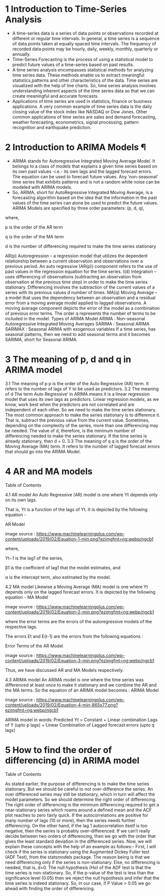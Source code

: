 # 1 Introduction to Time-Series Analysis 
* A time-series data is a series of data points or observations recorded at different or regular time intervals. In general, a time series is a sequence of data points taken at equally spaced time intervals. The frequency of recorded data points may be hourly, daily, weekly, monthly, quarterly or annually.
* Time-Series Forecasting is the process of using a statistical model to predict future values of a time-series based on past results.
* A time series analysis encompasses statistical methods for analyzing time series data. These methods enable us to extract meaningful statistics,patterns and other characteristics of the data. Time series are visualized with the help of line charts. So, time series analysis involves understanding inherent aspects of the time series data so that we can create meaningful and accurate forecasts.
* Applications of time series are used in statistics, finance or business applications. A very common example of time series data is the daily closing value of the stock index like NASDAQ or Dow Jones. Other common applications of time series are sales and demand forecasting, weather forecasting, econometrics, signal processing, pattern recognition and earthquake prediction.

# 2 Introduction to ARIMA Models ¶
* ARIMA stands for Autoregressive Integrated Moving Average Model. It belongs to a class of models that explains a given time series based on its own past values -i.e.- its own lags and the lagged forecast errors. The equation can be used to forecast future values. Any ‘non-seasonal’ time series that exhibits patterns and is not a random white noise can be modeled with ARIMA models.
* So, ARIMA, short for AutoRegressive Integrated Moving Average, is a forecasting algorithm based on the idea that the information in the past values of the time series can alone be used to predict the future values.
ARIMA Models are specified by three order parameters: (p, d, q),

where,

p is the order of the AR term

q is the order of the MA term

d is the number of differencing required to make the time series stationary

AR(p) Autoregression – a regression model that utilizes the dependent relationship between a current observation and observations over a previous period. An auto regressive (AR(p)) component refers to the use of past values in the regression equation for the time series.
I(d) Integration – uses differencing of observations (subtracting an observation from observation at the previous time step) in order to make the time series stationary. Differencing involves the subtraction of the current values of a series with its previous values d number of times.
MA(q) Moving Average – a model that uses the dependency between an observation and a residual error from a moving average model applied to lagged observations. A moving average component depicts the error of the model as a combination of previous error terms. The order q represents the number of terms to be included in the model.
Types of ARIMA Model
ARIMA : Non-seasonal Autoregressive Integrated Moving Averages
SARIMA : Seasonal ARIMA
SARIMAX : Seasonal ARIMA with exogenous variables
If a time series, has seasonal patterns, then we need to add seasonal terms and it becomes SARIMA, short for Seasonal ARIMA.

# 3 The meaning of p, d and q in ARIMA model 

3.1 The meaning of p
p is the order of the Auto Regressive (AR) term. It refers to the number of lags of Y to be used as predictors.
3.2 The meaning of d
The term Auto Regressive’ in ARIMA means it is a linear regression model that uses its own lags as predictors. Linear regression models, as we know, work best when the predictors are not correlated and are independent of each other. So we need to make the time series stationary.
The most common approach to make the series stationary is to difference it. That is, subtract the previous value from the current value. Sometimes, depending on the complexity of the series, more than one differencing may be needed.
The value of d, therefore, is the minimum number of differencing needed to make the series stationary. If the time series is already stationary, then d = 0.
3.3 The meaning of q
q is the order of the Moving Average (MA) term. It refers to the number of lagged forecast errors that should go into the ARIMA Model.
# 4 AR and MA models 
Table of Contents

4.1 AR model
An Auto Regressive (AR) model is one where Yt depends only on its own lags.

That is, Yt is a function of the lags of Yt. It is depicted by the following equation -

AR Model

image source : https://www.machinelearningplus.com/wp-content/uploads/2019/02/Equation-1-min.png?ezimgfmt=ng:webp/ngcb1

where,

Yt−1
 is the lag1 of the series,

β1
 is the coefficient of lag1 that the model estimates, and

α
 is the intercept term, also estimated by the model.

4.2 MA model
Likewise a Moving Average (MA) model is one where Yt depends only on the lagged forecast errors. It is depicted by the following equation -
MA Model

image source : https://www.machinelearningplus.com/wp-content/uploads/2019/02/Equation-2-min.png?ezimgfmt=ng:webp/ngcb1

where the error terms are the errors of the autoregressive models of the respective lags.

The errors Et and E(t-1) are the errors from the following equations :

Error Terms of the AR Model

image source : https://www.machinelearningplus.com/wp-content/uploads/2019/02/Equation-3-min.png?ezimgfmt=ng:webp/ngcb1

Thus, we have discussed AR and MA Models respectively.

4.3 ARIMA model
An ARIMA model is one where the time series was differenced at least once to make it stationary and we combine the AR and the MA terms. So the equation of an ARIMA model becomes :
ARIMA Model

image source : https://www.machinelearningplus.com/wp-content/uploads/2019/02/Equation-4-min-865x77.png?ezimgfmt=ng:webp/ngcb1

ARIMA model in words:
Predicted Yt = Constant + Linear combination Lags of Y (upto p lags) + Linear Combination of Lagged forecast errors (upto q lags)

# 5 How to find the order of differencing (d) in ARIMA model 
Table of Contents

As stated earlier, the purpose of differencing is to make the time series stationary. But we should be careful to not over-difference the series. An over differenced series may still be stationary, which in turn will affect the model parameters.
So we should determine the right order of differencing. The right order of differencing is the minimum differencing required to get a near-stationary series which roams around a defined mean and the ACF plot reaches to zero fairly quick.
If the autocorrelations are positive for many number of lags (10 or more), then the series needs further differencing. On the other hand, if the lag 1 autocorrelation itself is too negative, then the series is probably over-differenced.
If we can’t really decide between two orders of differencing, then we go with the order that gives the least standard deviation in the differenced series.
Now, we will explain these concepts with the help of an example as follows:-
First, I will check if the series is stationary using the Augmented Dickey Fuller test (ADF Test), from the statsmodels package. The reason being is that we need differencing only if the series is non-stationary. Else, no differencing is needed, that is, d=0.
The null hypothesis (Ho) of the ADF test is that the time series is non-stationary. So, if the p-value of the test is less than the significance level (0.05) then we reject the null hypothesis and infer that the time series is indeed stationary.
So, in our case, if P Value > 0.05 we go ahead with finding the order of differencing.
